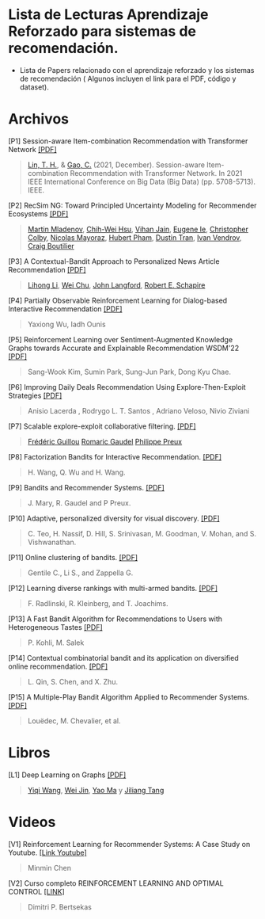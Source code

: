 # Lista de Lecturas Aprendizaje Reforzado para sistemas de recomendación.

- Lista de Papers relacionado con el aprendizaje reforzado y los sistemas de recomendación ( Algunos incluyen el link para el PDF, código y dataset).

# Archivos
[P1]  Session-aware Item-combination Recommendation with Transformer Network [[PDF]](https://arxiv.org/pdf/2111.08817.pdf)

> [Lin, T. H.](https://arxiv.org/search/cs?searchtype=author&query=Lin%2C+T), & [Gao, C.](https://arxiv.org/search/cs?searchtype=author&query=Gao%2C+C) (2021, December). Session-aware Item-combination Recommendation with Transformer Network. In 2021 IEEE International Conference on Big Data (Big Data) (pp. 5708-5713). IEEE.

[P2]  RecSim NG: Toward Principled Uncertainty Modeling for Recommender Ecosystems [[PDF]](https://arxiv.org/pdf/2103.08057.pdf)

> [Martin Mladenov](https://arxiv.org/search/cs?searchtype=author&query=Mladenov%2C+M), [Chih-Wei Hsu](https://arxiv.org/search/cs?searchtype=author&query=Hsu%2C+C), [Vihan Jain](https://arxiv.org/search/cs?searchtype=author&query=Jain%2C+V), [Eugene Ie](https://arxiv.org/search/cs?searchtype=author&query=Ie%2C+E), [Christopher Colby](https://arxiv.org/search/cs?searchtype=author&query=Colby%2C+C), [Nicolas Mayoraz](https://arxiv.org/search/cs?searchtype=author&query=Mayoraz%2C+N), [Hubert Pham](https://arxiv.org/search/cs?searchtype=author&query=Pham%2C+H), [Dustin Tran](https://arxiv.org/search/cs?searchtype=author&query=Tran%2C+D), [Ivan Vendrov](https://arxiv.org/search/cs?searchtype=author&query=Vendrov%2C+I), [Craig Boutilier](https://arxiv.org/search/cs?searchtype=author&query=Boutilier%2C+C)

[P3]  A Contextual-Bandit Approach to Personalized News Article Recommendation [[PDF]](https://arxiv.org/pdf/1003.0146.pdf)

> [Lihong Li](https://arxiv.org/search/cs?searchtype=author&query=Li%2C+L), [Wei Chu](https://arxiv.org/search/cs?searchtype=author&query=Chu%2C+W), [John Langford](https://arxiv.org/search/cs?searchtype=author&query=Langford%2C+J), [Robert E. Schapire](https://arxiv.org/search/cs?searchtype=author&query=Schapire%2C+R+E)

[P4] Partially Observable Reinforcement Learning for Dialog-based Interactive Recommendation [[PDF]](https://dl.acm.org/doi/10.1145/3460231.3474256)

> Yaxiong Wu, Iadh Ounis

[P5] Reinforcement Learning over Sentiment-Augmented Knowledge Graphs towards Accurate and Explainable Recommendation WSDM'22 [[PDF]](https://dl.acm.org/doi/abs/10.1145/3488560.3498515)

> Sang-Wook Kim, Sumin Park, Sung-Jun Park, Dong Kyu Chae.

[P6] Improving Daily Deals Recommendation Using Explore-Then-Exploit Strategies [[PDF]](https://homepages.dcc.ufmg.br/~rodrygo/wp-content/papercite-data/pdf/lacerda2015irj.pdf)

> Anisio Lacerda , Rodrygo L. T. Santos , Adriano Veloso, Nivio Ziviani

[P7]  Scalable explore-exploit collaborative filtering. [[PDF]](https://hal.inria.fr/hal-01406418)

> [Frédéric Guillou](https://hal.inria.fr/search/index/q/*/authFullName_s/Fr%C3%A9d%C3%A9ric+Guillou)  [Romaric Gaudel](https://hal.inria.fr/search/index/q/*/authIdHal_s/romaric-gaudel)  [Philippe Preux](https://hal.inria.fr/search/index/q/*/authIdHal_s/preux-philippe)

[P8] Factorization Bandits for Interactive Recommendation. [[PDF]](https://www.cs.virginia.edu/~hw5x/paper/factorUCB.pdf)

> H. Wang, Q. Wu and H. Wang.

[P9] Bandits and Recommender Systems. [[PDF]](https://hal.inria.fr/hal-01256033/file/Bandits_and_Recommender_Systems.pdf)

> J. Mary, R. Gaudel and P Preux.

[P10] Adaptive, personalized diversity for visual discovery. [[PDF]](https://arxiv.org/pdf/1810.01477.pdf)

> C. Teo, H. Nassif, D. Hill, S. Srinivasan, M. Goodman, V. Mohan, and S. Vishwanathan.

[P11] Online clustering of bandits. [[PDF]](http://proceedings.mlr.press/v32/gentile14.pdf)

> Gentile C., Li S., and Zappella G. 

[P12] Learning diverse rankings with multi-armed bandits. [[PDF]](https://dl.acm.org/doi/pdf/10.1145/1390156.1390255)

> F. Radlinski, R. Kleinberg, and T. Joachims.

[P13] A Fast Bandit Algorithm for Recommendations to Users with Heterogeneous Tastes [[PDF]](https://www.microsoft.com/en-us/research/wp-content/uploads/2016/11/kss_aaai2013.pdf)

> P. Kohli, M. Salek

[P14] Contextual combinatorial bandit and its application on diversified online recommendation. [[PDF]](http://www.chenshouyuan.com/papers/sdm14.pdf)

> L. Qin, S. Chen, and X. Zhu.

[P15] A Multiple-Play Bandit Algorithm Applied to Recommender Systems. [[PDF]](https://www.aaai.org/ocs/index.php/FLAIRS/FLAIRS15/paper/download/10385/10364)

> Louëdec, M. Chevalier, et al. 

# Libros

[L1]  Deep Learning on Graphs [[PDF]](https://web.njit.edu/~ym329/dlg_book/)

> [Yiqi Wang](https://www.cse.msu.edu/~wangy206/), [Wei Jin](http://www.cse.msu.edu/~jinwei2/), [Yao Ma](http://cse.msu.edu/~mayao4/) y [Jiliang Tang](https://www.cse.msu.edu/~tangjili/)


# Videos
[V1] Reinforcement Learning for Recommender Systems: A Case Study on Youtube. [[Link Youtube]](https://www.youtube.com/watch?v=HEqQ2_1XRTs)

> Minmin Chen

[V2] Curso completo REINFORCEMENT LEARNING AND OPTIMAL CONTROL [[LINK]](http://web.mit.edu/dimitrib/www/RLbook.html)

> Dimitri P. Bertsekas
